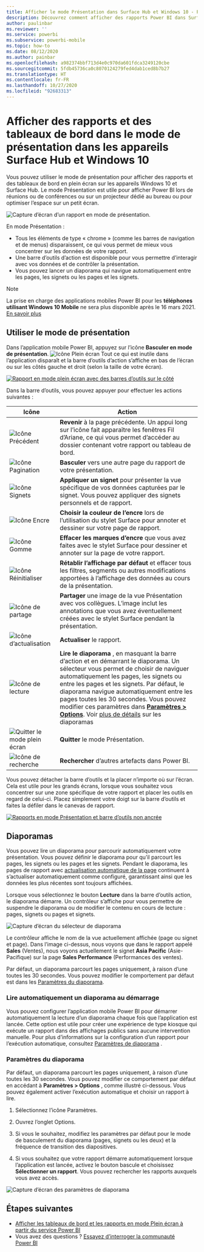 ```yaml
---
title: Afficher le mode Présentation dans Surface Hub et Windows 10 - Power BI
description: Découvrez comment afficher des rapports Power BI dans Surface Hub et comment afficher des vignettes, des rapports et des tableaux de bord Power BI en mode de présentation sur les appareils Windows 10.
author: paulinbar
ms.reviewer: ''
ms.service: powerbi
ms.subservice: powerbi-mobile
ms.topic: how-to
ms.date: 08/12/2020
ms.author: painbar
ms.openlocfilehash: a982374bbf713d4e0c970da601fdca3249120cbe
ms.sourcegitcommit: 5fdb45736ca0c8070124279fed4dab1ced8b7b27
ms.translationtype: HT
ms.contentlocale: fr-FR
ms.lasthandoff: 10/27/2020
ms.locfileid: "92683313"
---
```

# <a name="view-reports-and-dashboards-in-presentation-mode-on-surface-hub-and-windows-10-devices"></a>Afficher des rapports et des tableaux de bord dans le mode de présentation dans les appareils Surface Hub et Windows 10
Vous pouvez utiliser le mode de présentation pour afficher des rapports et des tableaux de bord en plein écran sur les appareils Windows 10 et Surface Hub. Le mode Présentation est utile pour afficher Power BI lors de réunions ou de conférences ou sur un projecteur dédié au bureau ou pour optimiser l’espace sur un petit écran.

![Capture d’écran d’un rapport en mode de présentation.](./media/mobile-windows-10-app-presentation-mode/power-bi-presentation-mode-2.png)

En mode Présentation :
* Tous les éléments de type « chrome » (comme les barres de navigation et de menus) disparaissent, ce qui vous permet de mieux vous concentrer sur les données de votre rapport.
* Une barre d’outils d’action est disponible pour vous permettre d’interagir avec vos données et de contrôler la présentation.
* Vous pouvez lancer un diaporama qui navigue automatiquement entre les pages, les signets ou les pages et les signets.

>[!NOTE]
>La prise en charge des applications mobiles Power BI pour les **téléphones utilisant Windows 10 Mobile** ne sera plus disponible après le 16 mars 2021. [En savoir plus](/legal/powerbi/powerbi-mobile/power-bi-mobile-app-end-of-support-for-windows-phones)

## <a name="use-presentation-mode"></a>Utiliser le mode de présentation
Dans l’application mobile Power BI, appuyez sur l’icône **Basculer en mode de présentation**.
![Icône Plein écran](././media/mobile-windows-10-app-presentation-mode/power-bi-full-screen-icon.png) Tout ce qui est inutile dans l’application disparaît et la barre d’outils d’action s’affiche en bas de l’écran ou sur les côtés gauche et droit (selon la taille de votre écran).

[![Rapport en mode plein écran avec des barres d’outils sur le côté](./media/mobile-windows-10-app-presentation-mode/power-bi-presentation-mode-toolbar.png)](./media/mobile-windows-10-app-presentation-mode/power-bi-presentation-mode-toolbar-expanded.png#lightbox)

Dans la barre d’outils, vous pouvez appuyer pour effectuer les actions suivantes :

| Icône | Action |
|------|--------|
|![Icône Précédent](./media/mobile-windows-10-app-presentation-mode/power-bi-windows-10-presentation-back-icon.png)|**Revenir** à la page précédente. Un appui long sur l’icône fait apparaître les fenêtres Fil d’Ariane, ce qui vous permet d’accéder au dossier contenant votre rapport ou tableau de bord.|
|![Icône Pagination](./media/mobile-windows-10-app-presentation-mode/power-bi-windows-10-presentation-pages-icon.png)|**Basculer** vers une autre page du rapport de votre présentation.|
|![Icône Signets](./media/mobile-windows-10-app-presentation-mode/power-bi-windows-10-presentation-bookmarks-icon.png)|**Appliquer un signet** pour présenter la vue spécifique de vos données capturées par le signet. Vous pouvez appliquer des signets personnels et de rapport.|
|![Icône Encre](./media/mobile-windows-10-app-presentation-mode/power-bi-windows-10-presentation-ink-icon.png)|**Choisir la couleur de l’encre** lors de l’utilisation du stylet Surface pour annoter et dessiner sur votre page de rapport.|
|![Icône Gomme](./media/mobile-windows-10-app-presentation-mode/power-bi-windows-10-presentation-eraser-icon.png)|**Effacer les marques d’encre** que vous avez faites avec le stylet Surface pour dessiner et annoter sur la page de votre rapport.          |
|![Icône Réinitialiser](./media/mobile-windows-10-app-presentation-mode/power-bi-windows-10-presentation-reset-icon.png)|**Rétablir l’affichage par défaut** et effacer tous les filtres, segments ou autres modifications apportées à l’affichage des données au cours de la présentation.|
|![Icône de partage](./media/mobile-windows-10-app-presentation-mode/power-bi-windows-10-share-icon.png)|**Partager** une image de la vue Présentation avec vos collègues. L’image inclut les annotations que vous avez éventuellement créées avec le stylet Surface pendant la présentation.|
|![Icône d’actualisation](./media/mobile-windows-10-app-presentation-mode/power-bi-windows-10-presentation-refresh-icon.png)|**Actualiser** le rapport.|
|![Icône de lecture](./media/mobile-windows-10-app-presentation-mode/power-bi-windows-10-presentation-play-icon.png)|**Lire le diaporama** , en masquant la barre d’action et en démarrant le diaporama. Un sélecteur vous permet de choisir de naviguer automatiquement les pages, les signets ou entre les pages et les signets. Par défaut, le diaporama navigue automatiquement entre les pages toutes les 30 secondes. Vous pouvez modifier ces paramètres dans [**Paramètres > Options**](#slideshow-settings). Voir [plus de détails](#slideshows) sur les diaporamas|
|![Quitter le mode plein écran](./media/mobile-windows-10-app-presentation-mode/power-bi-windows-10-exit-full-screen-icon.png)|**Quitter** le mode Présentation.|
|![Icône de recherche](./media/mobile-windows-10-app-presentation-mode/power-bi-windows-10-presentation-search-icon.png)|**Rechercher** d’autres artefacts dans Power BI.|

Vous pouvez détacher la barre d’outils et la placer n’importe où sur l’écran. Cela est utile pour les grands écrans, lorsque vous souhaitez vous concentrer sur une zone spécifique de votre rapport et placer les outils en regard de celui-ci. Placez simplement votre doigt sur la barre d’outils et faites la défiler dans le canevas de rapport.

[![Rapports en mode Présentation et barre d’outils non ancrée](./media/mobile-windows-10-app-presentation-mode/power-bi-windows-10-presentation-drag-toolbar-2.png)](./media/mobile-windows-10-app-presentation-mode/power-bi-windows-10-presentation-drag-toolbar-2-expanded.png#lightbox)

## <a name="slideshows"></a>Diaporamas

Vous pouvez lire un diaporama pour parcourir automatiquement votre présentation. Vous pouvez définir le diaporama pour qu’il parcourt les pages, les signets ou les pages et les signets. Pendant le diaporama, les pages de rapport avec [actualisation automatique de la page](../../create-reports/desktop-automatic-page-refresh.md) continuent à s’actualiser automatiquement comme configuré, garantissant ainsi que les données les plus récentes sont toujours affichées.

Lorsque vous sélectionnez le bouton **Lecture** dans la barre d’outils action, le diaporama démarre. Un contrôleur s’affiche pour vous permettre de suspendre le diaporama ou de modifier le contenu en cours de lecture : pages, signets ou pages et signets.

![Capture d’écran du sélecteur de diaporama](././media/mobile-windows-10-app-presentation-mode//power-bi-windows-10-slideshow-selector.png)

 Le contrôleur affiche le nom de la vue actuellement affichée (page ou signet et page). Dans l’image ci-dessus, nous voyons que dans le rapport appelé **Sales** (Ventes), nous voyons actuellement le signet **Asia Pacific** (Asie-Pacifique) sur la page **Sales Performance** (Performances des ventes).

Par défaut, un diaporama parcourt les pages uniquement, à raison d’une toutes les 30 secondes. Vous pouvez modifier le comportement par défaut est dans les [Paramètres du diaporama](#slideshow-settings).


### <a name="auto-play-a-slideshow-on-startup"></a>Lire automatiquement un diaporama au démarrage

Vous pouvez configurer l’application mobile Power BI pour démarrer automatiquement la lecture d’un diaporama chaque fois que l’application est lancée. Cette option est utile pour créer une expérience de type kiosque qui exécute un rapport dans des affichages publics sans aucune intervention manuelle. Pour plus d’informations sur la configuration d’un rapport pour l’exécution automatique, consultez [Paramètres de diaporama](#slideshow-settings) .

### <a name="slideshow-settings"></a>Paramètres du diaporama

Par défaut, un diaporama parcourt les pages uniquement, à raison d’une toutes les 30 secondes. Vous pouvez modifier ce comportement par défaut en accédant à **Paramètres > Options** , comme illustré ci-dessous. Vous pouvez également activer l’exécution automatique et choisir un rapport à lire.

1. Sélectionnez l’icône Paramètres.

1. Ouvrez l’onglet Options.

1. Si vous le souhaitez, modifiez les paramètres par défaut pour le mode de basculement du diaporama (pages, signets ou les deux) et la fréquence de transition des diapositives.

1. Si vous souhaitez que votre rapport démarre automatiquement lorsque l’application est lancée, activez le bouton bascule et choisissez **Sélectionner un rapport**. Vous pouvez rechercher les rapports auxquels vous avez accès.

![Capture d’écran des paramètres de diaporama](././media/mobile-windows-10-app-presentation-mode//power-bi-windows-10-slideshow-settings.png)

## <a name="next-steps"></a>Étapes suivantes
* [Afficher les tableaux de bord et les rapports en mode Plein écran à partir du service Power BI](../end-user-focus.md)
* Vous avez des questions ? [Essayez d’interroger la communauté Power BI](https://community.powerbi.com/)